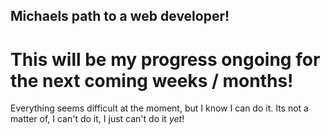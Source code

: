 ## Michaels path to a web developer!

# This will be my progress ongoing for the next coming weeks / months!

Everything seems difficult at the moment, but I know I can do it.  Its not a matter of, I can't do it, I just can't do it _yet_!